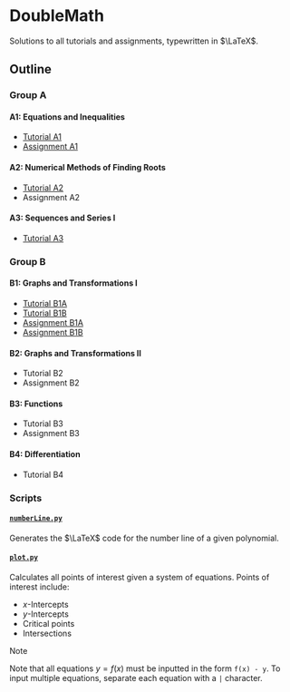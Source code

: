 # DoubleMath

Solutions to all tutorials and assignments, typewritten in $\LaTeX$.

## Outline

### Group A

#### A1: Equations and Inequalities

- [Tutorial A1](/Group%20A/Chapter%20A1/Tutorial%20A1/Tutorial%20A1.pdf)
- [Assignment A1](/Group%20A/Chapter%20A1/Assignment%20A1/Assignment%20A1.pdf)

#### A2: Numerical Methods of Finding Roots

- [Tutorial A2](/Group%20A/Chapter%20A2/Tutorial%20A2/Tutorial%20A2.pdf)
- Assignment A2

#### A3: Sequences and Series I

- [Tutorial A3](/Group%20A/Chapter%20A3/Tutorial%20A3/Tutorial%20A3.pdf)

### Group B

#### B1: Graphs and Transformations I

- [Tutorial B1A](/Group%20B/Chapter%20B1/Tutorial%20B1A/Tutorial%20B1A.pdf)
- [Tutorial B1B](/Group%20B/Chapter%20B1/Tutorial%20B1B/Tutorial%20B1B.pdf)
- [Assignment B1A](/Group%20B/Chapter%20B1/Assignment%20B1A/Assignment%20B1A.pdf)
- [Assignment B1B](/Group%20B/Chapter%20B1/Assignment%20B1B/Assignment%20B1B.pdf)

#### B2: Graphs and Transformations II

- Tutorial B2
- Assignment B2

#### B3: Functions

- Tutorial B3
- Assignment B3

#### B4: Differentiation

- Tutorial B4


### Scripts 

#### [`numberLine.py`](/.meta/Scripts/numberLine.py)

Generates the $\LaTeX$ code for the number line of a given polynomial.

#### [`plot.py`](/.meta/Scripts/plot.py)

Calculates all points of interest given a system of equations. Points of interest include:

- $x$-Intercepts
- $y$-Intercepts
- Critical points
- Intersections

> [!NOTE]
> Note that all equations $y = f(x)$ must be inputted in the form `f(x) - y`.
> To input multiple equations, separate each equation with a `|` character.
